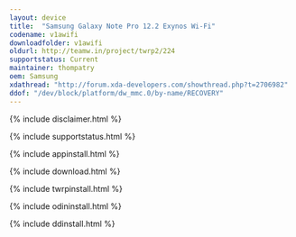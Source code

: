 ```yaml
---
layout: device
title:  "Samsung Galaxy Note Pro 12.2 Exynos Wi-Fi"
codename: v1awifi
downloadfolder: v1awifi
oldurl: http://teamw.in/project/twrp2/224
supportstatus: Current
maintainer: thompatry
oem: Samsung
xdathread: "http://forum.xda-developers.com/showthread.php?t=2706982"
ddof: "/dev/block/platform/dw_mmc.0/by-name/RECOVERY"
---
```


{% include disclaimer.html %}

{% include supportstatus.html %}

{% include appinstall.html %}

{% include download.html %}

{% include twrpinstall.html %}

{% include odininstall.html %}

{% include ddinstall.html %}
